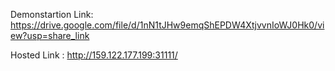Demonstartion Link:
https://drive.google.com/file/d/1nN1tJHw9emqShEPDW4XtjvvnIoWJ0Hk0/view?usp=share_link

Hosted Link : 
http://159.122.177.199:31111/

